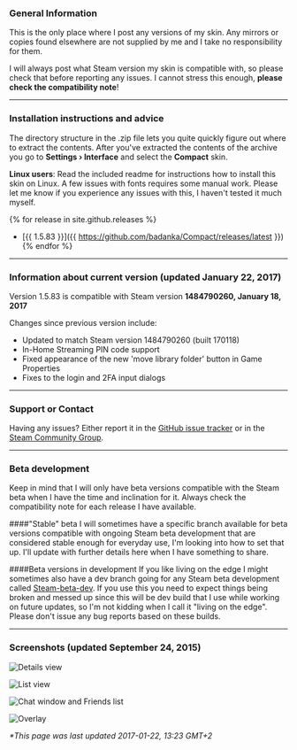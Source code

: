 ### General Information
This is the only place where I post any versions of my skin. Any mirrors or copies found elsewhere are not supplied by me and I take no responsibility for them.

I will always post what Steam version my skin is compatible with, so please check that before reporting any issues. I cannot stress this enough, **please check the compatibility note**!

***

### Installation instructions and advice
The directory structure in the .zip file lets you quite quickly figure out where to extract the contents. After you've extracted the contents of the archive you go to **Settings › Interface** and select the **Compact** skin.

**Linux users**: Read the included readme for instructions how to install this skin on Linux. 
A few issues with fonts requires some manual work. Please let me know if you experience any issues with this, I haven't tested it much myself.

 {% for release in site.github.releases %} 
  * [{{ 1.5.83 }}]({{ https://github.com/badanka/Compact/releases/latest }}) 
{% endfor %}

***

### Information about current version (updated January 22, 2017)
Version 1.5.83 is compatible with Steam version **1484790260, January 18, 2017**

Changes since previous version include:<br>
* Updated to match Steam version 1484790260 (built 170118)<br>
* In-Home Streaming PIN code support<br>
* Fixed appearance of the new 'move library folder' button in Game Properties<br>
* Fixes to the login and 2FA input dialogs<br>

***

### Support or Contact
Having any issues? Either report it in the [GitHub issue tracker](https://github.com/badanka/Compact/issues) or in the [Steam Community Group](http://steamcommunity.com/groups/SteamCompact).

***

### Beta development
Keep in mind that I will only have beta versions compatible with the Steam beta when I have the time and inclination for it. Always check the compatibility note for each release I have available. 

####"Stable" beta
I will sometimes have a specific branch available for beta versions compatible with ongoing Steam beta development that are considered stable enough for everyday use, I'm looking into how to set that up. I'll update with further details here when I have something to share.

####Beta versions in development
If you like living on the edge I might sometimes also have a dev branch going for any Steam beta development called [Steam-beta-dev](https://github.com/badanka/Compact/tree/Steam-beta-dev). If you use this you need to expect things being broken and messed up since this will be dev build that I use while working on future updates, so I'm not kidding when I call it "living on the edge". Please don't issue any bug reports based on these builds.

***

### Screenshots (updated September 24, 2015)
![Details view](http://i.imgur.com/yftqsMA.png)

![List view](http://i.imgur.com/wLCgu9J.png)

![Chat window and Friends list](http://i.imgur.com/NZ8S1HP.png)

![Overlay](http://i.imgur.com/vqrnNmr.png)


_*This page was last updated 2017-01-22, 13:23 GMT+2_

